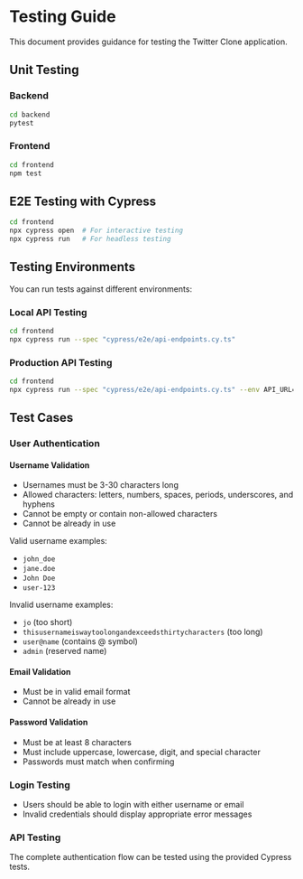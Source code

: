 # Testing Guide

This document provides guidance for testing the Twitter Clone application.

## Unit Testing

### Backend

```bash
cd backend
pytest
```

### Frontend

```bash
cd frontend
npm test
```

## E2E Testing with Cypress

```bash
cd frontend
npx cypress open  # For interactive testing
npx cypress run   # For headless testing
```

## Testing Environments

You can run tests against different environments:

### Local API Testing
```bash
cd frontend
npx cypress run --spec "cypress/e2e/api-endpoints.cy.ts"
```

### Production API Testing
```bash
cd frontend
npx cypress run --spec "cypress/e2e/api-endpoints.cy.ts" --env API_URL=https://maxh33.pythonanywhere.com/api
```

## Test Cases

### User Authentication

#### Username Validation
- Usernames must be 3-30 characters long
- Allowed characters: letters, numbers, spaces, periods, underscores, and hyphens
- Cannot be empty or contain non-allowed characters
- Cannot be already in use

Valid username examples:
- `john_doe`
- `jane.doe`
- `John Doe`
- `user-123`

Invalid username examples:
- `jo` (too short)
- `thisusernameiswaytoolongandexceedsthirtycharacters` (too long)
- `user@name` (contains @ symbol)
- `admin` (reserved name)

#### Email Validation
- Must be in valid email format
- Cannot be already in use

#### Password Validation
- Must be at least 8 characters
- Must include uppercase, lowercase, digit, and special character
- Passwords must match when confirming

### Login Testing
- Users should be able to login with either username or email
- Invalid credentials should display appropriate error messages

### API Testing
The complete authentication flow can be tested using the provided Cypress tests. 